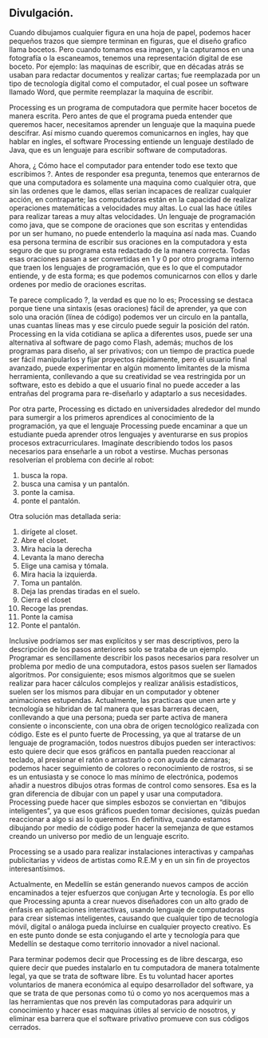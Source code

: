 ## Divulgación.

Cuando dibujamos cualquier figura en una hoja de papel, podemos hacer pequeños trazos que siempre terminan en figuras, que el diseño grafico llama bocetos. Pero cuando tomamos esa imagen, y la capturamos en una fotografía o la escaneamos, tenemos una representación digital de ese boceto. Por ejemplo: las maquinas de escribir, que en décadas atrás se usaban para redactar documentos y realizar cartas; fue reemplazada por un tipo de tecnología digital como el computador, el cual posee un software llamado Word, que permite reemplazar la maquina de escribir.

Processing es un programa de computadora que permite hacer bocetos de manera escrita. Pero antes de que el programa pueda entender que queremos hacer, necesitamos aprender un lenguaje que la maquina puede descifrar. Así mismo cuando queremos comunicarnos en ingles, hay que hablar en ingles, el software Processing entiende un lenguaje destilado de Java, que es un lenguaje para escribir software de computadoras.

Ahora, ¿ Cómo hace el computador para entender todo ese texto que escribimos ?. Antes de responder esa pregunta, tenemos que enterarnos de que una computadora es solamente una maquina como cualquier otra, que sin las ordenes que le damos, ellas serian incapaces de realizar cualquier acción, en contraparte; las computadoras están en la capacidad de realizar operaciones matemáticas a velocidades muy altas. Lo cual las hace útiles para realizar tareas a muy altas velocidades. Un lenguaje de programación como java, que se compone de oraciones que son escritas y entendidas por un ser humano, no puede entenderlo la maquina así nada mas. Cuando esa persona termina de escribir sus oraciones en la computadora y esta seguro de que su programa esta redactado de la manera correcta. Todas esas oraciones pasan a ser convertidas en 1 y 0 por otro programa interno que traen los lenguajes de programación, que es lo que el computador entiende, y de esta forma; es que podemos comunicarnos con ellos y darle ordenes por medio de oraciones escritas.

Te parece complicado ?, la verdad es que no lo es; Processing se destaca porque tiene una sintaxis (esas oraciones) fácil de aprender, ya que con solo una oración (línea de código) podemos ver un circulo en la pantalla, unas cuantas líneas mas y ese circulo puede seguir la posición del ratón.
Processing en la vida cotidiana se aplica a diferentes usos, puede ser una alternativa al software de pago como Flash, además; muchos de los programas para diseño, al ser privativos; con un tiempo de practica puede ser fácil manipularlos y fijar proyectos rápidamente, pero él usuario final avanzado, puede experimentar en algún momento limitantes de la misma herramienta, conllevando a que su creatividad se vea restringida por un software, esto es debido a que el usuario final no puede acceder a las entrañas del programa para re-diseñarlo y adaptarlo a sus necesidades.

Por otra parte, Processing es dictado en universidades alrededor del mundo para sumergir a los primeros aprendices al conocimiento de la programación, ya que el lenguaje Processing puede encaminar a que un estudiante pueda aprender otros lenguajes y aventurarse en sus propios procesos extracurriculares.
Imagínate describiendo todos los pasos necesarios para enseñarle a un robot a vestirse. Muchas personas resolverían el problema con decirle al robot:

1.	busca la ropa.
2.	busca una camisa y un pantalón.
3.	ponte la camisa.
4.	ponte el pantalón.
	
Otra solución mas detallada seria:

1.	dirígete al closet.
2.	Abre el closet.
3.	Mira hacia la derecha
4.	Levanta la mano derecha
5.	Elige una camisa y tómala.
6.	Mira hacia la izquierda.
7.	Toma un pantalón.
8.	Deja las prendas tiradas en el suelo.
9.	Cierra el closet
10.	Recoge las prendas.
11.	Ponte la camisa
12.	Ponte el pantalón.

Inclusive podríamos ser mas explícitos y ser mas descriptivos, pero la descripción de los pasos anteriores solo se trataba de un ejemplo. Programar es sencillamente describir los pasos necesarios para resolver un problema por medio de una computadora, estos pasos suelen ser llamados algoritmos. Por consiguiente; esos mismos algoritmos que se suelen realizar para hacer cálculos complejos y realizar análisis estadísticos, suelen ser los mismos para dibujar en un computador y obtener animaciones estupendas.
Actualmente, las practicas que unen arte y tecnología se hibridan de tal manera que esas barreras decaen, conllevando a que una persona; pueda ser parte activa de manera consiente o inconsciente, con una obra de origen tecnológico realizada con código. Este es el punto fuerte de Processing, ya que al tratarse de un lenguaje de programación, todos nuestros dibujos pueden ser interactivos: esto quiere decir que esos gráficos en pantalla pueden reaccionar al teclado, al presionar el ratón o arrastrarlo o con ayuda de cámaras; podemos hacer seguimiento de colores o reconocimiento de rostros, si se es un entusiasta y se conoce lo mas mínimo de electrónica, podemos añadir a nuestros dibujos otras formas de control como sensores.
Esa es la gran diferencia de dibujar con un papel y usar una computadora. Processing puede hacer que simples esbozos se conviertan en “dibujos inteligentes”, ya que esos gráficos pueden tomar decisiones, quizás puedan reaccionar a algo si así lo queremos. En definitiva, cuando estamos dibujando por medio de código poder hacer la semejanza de que estamos creando un universo por medio de un lenguaje escrito.   

Processing se a usado para realizar instalaciones interactivas y campañas publicitarias y videos de artistas como R.E.M y en un sin fin de proyectos interesantísimos.

Actualmente, en Medellín se están generando nuevos campos de acción encaminados a tejer esfuerzos que conjugan Arte y tecnología. Es por ello que Processing apunta a crear nuevos diseñadores con un alto grado de énfasis en aplicaciones interactivas, usando lenguaje de computadoras para crear sistemas inteligentes, causando que cualquier tipo de tecnología móvil, digital o análoga pueda incluirse en cualquier proyecto creativo. Es en este punto donde se esta conjugando el arte y tecnología para que Medellín se destaque como territorio innovador a nivel nacional. 

Para terminar podemos decir que Processing es de libre descarga, eso quiere decir que puedes instalarlo en tu computadora de manera totalmente legal, ya que se trata de software libre. Es tu voluntad hacer aportes voluntarios de manera económica al equipo desarrollador del software, ya que se trata de que personas como tú o como yo nos acerquemos mas a las herramientas que nos prevén las computadoras para adquirir un conocimiento y hacer esas maquinas útiles al servicio de nosotros, y eliminar esa barrera que el software privativo promueve con sus códigos cerrados.
 
